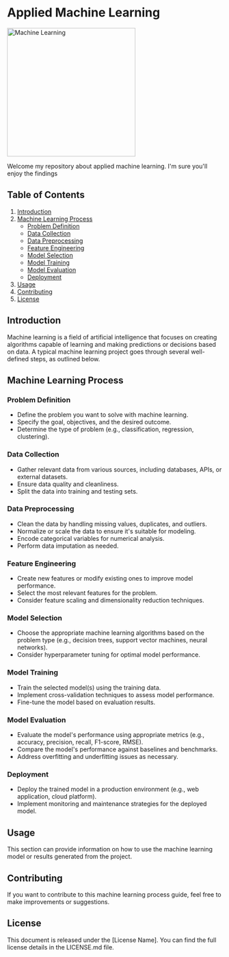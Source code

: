 # Applied Machine Learning 


<img src="https://miro.medium.com/v2/resize:fit:1200/1*X1Ny0lK4EiauptCpUQhaVg.jpeg" alt="Machine Learning" width="300">

Welcome my repository about applied machine learning. I'm sure you'll enjoy the findings 



## Table of Contents

1. [Introduction](#introduction)
2. [Machine Learning Process](#machine-learning-process)
   - [Problem Definition](#problem-definition)
   - [Data Collection](#data-collection)
   - [Data Preprocessing](#data-preprocessing)
   - [Feature Engineering](#feature-engineering)
   - [Model Selection](#model-selection)
   - [Model Training](#model-training)
   - [Model Evaluation](#model-evaluation)
   - [Deployment](#deployment)
3. [Usage](#usage)
4. [Contributing](#contributing)
5. [License](#license)

## Introduction

Machine learning is a field of artificial intelligence that focuses on creating algorithms capable of learning and making predictions or decisions based on data. A typical machine learning project goes through several well-defined steps, as outlined below.

## Machine Learning Process

### Problem Definition

- Define the problem you want to solve with machine learning.
- Specify the goal, objectives, and the desired outcome.
- Determine the type of problem (e.g., classification, regression, clustering).

### Data Collection

- Gather relevant data from various sources, including databases, APIs, or external datasets.
- Ensure data quality and cleanliness.
- Split the data into training and testing sets.

### Data Preprocessing

- Clean the data by handling missing values, duplicates, and outliers.
- Normalize or scale the data to ensure it's suitable for modeling.
- Encode categorical variables for numerical analysis.
- Perform data imputation as needed.

### Feature Engineering

- Create new features or modify existing ones to improve model performance.
- Select the most relevant features for the problem.
- Consider feature scaling and dimensionality reduction techniques.

### Model Selection

- Choose the appropriate machine learning algorithms based on the problem type (e.g., decision trees, support vector machines, neural networks).
- Consider hyperparameter tuning for optimal model performance.

### Model Training

- Train the selected model(s) using the training data.
- Implement cross-validation techniques to assess model performance.
- Fine-tune the model based on evaluation results.

### Model Evaluation

- Evaluate the model's performance using appropriate metrics (e.g., accuracy, precision, recall, F1-score, RMSE).
- Compare the model's performance against baselines and benchmarks.
- Address overfitting and underfitting issues as necessary.

### Deployment

- Deploy the trained model in a production environment (e.g., web application, cloud platform).
- Implement monitoring and maintenance strategies for the deployed model.

## Usage

This section can provide information on how to use the machine learning model or results generated from the project.

## Contributing

If you want to contribute to this machine learning process guide, feel free to make improvements or suggestions.

## License

This document is released under the [License Name]. You can find the full license details in the LICENSE.md file.

